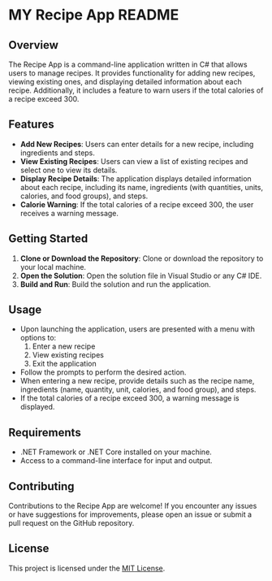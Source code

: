 # MY Recipe App README

## Overview
The Recipe App is a command-line application written in C# that allows users to manage recipes. It provides functionality for adding new recipes, viewing existing ones, and displaying detailed information about each recipe. Additionally, it includes a feature to warn users if the total calories of a recipe exceed 300.

## Features
- **Add New Recipes**: Users can enter details for a new recipe, including ingredients and steps.
- **View Existing Recipes**: Users can view a list of existing recipes and select one to view its details.
- **Display Recipe Details**: The application displays detailed information about each recipe, including its name, ingredients (with quantities, units, calories, and food groups), and steps.
- **Calorie Warning**: If the total calories of a recipe exceed 300, the user receives a warning message.

## Getting Started
1. **Clone or Download the Repository**: Clone or download the repository to your local machine.
2. **Open the Solution**: Open the solution file in Visual Studio or any C# IDE.
3. **Build and Run**: Build the solution and run the application.

## Usage
- Upon launching the application, users are presented with a menu with options to:
  1. Enter a new recipe
  2. View existing recipes
  3. Exit the application
- Follow the prompts to perform the desired action.
- When entering a new recipe, provide details such as the recipe name, ingredients (name, quantity, unit, calories, and food group), and steps.
- If the total calories of a recipe exceed 300, a warning message is displayed.

## Requirements
- .NET Framework or .NET Core installed on your machine.
- Access to a command-line interface for input and output.

## Contributing
Contributions to the Recipe App are welcome! If you encounter any issues or have suggestions for improvements, please open an issue or submit a pull request on the GitHub repository.

## License
This project is licensed under the [MIT License](LICENSE).


